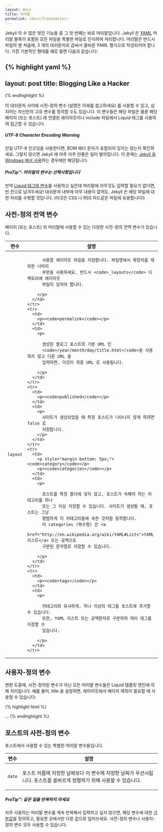 ```yaml
---
layout: docs
title: 머리말
permalink: /docs/frontmatter/
---
```


Jekyll 의 수 많은 멋진 기능들 중 그 첫 번째는 바로 머리말입니다. Jekyll 은
[YAML](http://yaml.org/) 머리말 블록이 포함된 모든 파일을 특별한 파일로 인식하여
처리합니다. 머리말은 반드시 파일의 맨 처음에, 3 개의 대쉬문자로 감싸서 올바른
YAML 형식으로 작성되어야 합니다.
가장 기본적인 형태를 예로 들면 다음과 같습니다:

{% highlight yaml %}
---
layout: post
title: Blogging Like a Hacker
---
{% endhighlight %}

이 대쉬문자 사이에 사전-정의 변수 (설명은 아래를 참고하세요) 를 사용할 수 있고,
심지어는 자신만의 고유 변수를 정의할 수도 있습니다. 이 변수들은 해당 파일은 물론
해당 페이지 (또는 포스트) 에 연결된 레이아웃이나 include 파일에서 Liquid 태그를
사용하여 접근할 수 있습니다.


<div class="note warning">
  <h5>UTF-8 Character Encoding Warning</h5>
  <p>
    만일 UTF-8 인코딩을 사용한다면, BOM 헤더 문자가 포함되어 있지는 않는지
    확인하세요. 그렇지 않으면 Jekyll 에 아주 아주 안좋은 일이 벌어집니다. 이
    문제는 <a href="../windows/">Jekyll 을 Windows 에서 사용</a>하는 경우에만
    해당됩니다.
  </p>
</div>

<div class="note">
  <h5>ProTip™: 머리말의 변수는 선택사항입니다</h5>
  <p>
    만약 <a href="../variables/">Liquid 태그와 변수</a>를 사용하고 싶은데
    머리말에 아무것도 입력할 필요가 없다면, 빈 칸으로 남겨두세요! 대쉬문자
    내부에 아무 내용이 없어도, Jekyll 은 해당 파일에 대한 처리를 수행할
    것입니다. (이것은 CSS 나 RSS 피드같은 파일에 유용합니다!)
  </p>
</div>

## 사전-정의 전역 변수

페이지 (또는 포스트) 의 머리말에 사용할 수 있는 다양한 사전-정의 전역 변수가
있습니다.

<div class="mobile-side-scroller">
<table>
  <thead>
    <tr>
      <th>변수</th>
      <th>설명</th>
    </tr>
  </thead>
  <tbody>
    <tr>
      <td>
        <p><code>layout</code></p>
      </td>
      <td>
        <p>

          사용할 레이아웃 파일을 지정합니다. 파일명에서 확장자를 제외한 나머지
          부분을 사용하세요. 반드시 <code>_layouts</code> 디렉토리에 레이아웃
          파일이 있어야 합니다.

        </p>
      </td>
    </tr>
    <tr>
      <td>
        <p><code>permalink</code></p>
      </td>
      <td>
        <p>

          생성된 블로그 포스트의 기본 URL 인
          <code>/year/month/day/title.html</code>을 사용하지 않고 다른 URL 을
          입력하면, 이것이 최종 URL 로 사용됩니다.

        </p>
      </td>
    </tr>
    <tr>
      <td>
        <p><code>published</code></p>
      </td>
      <td>
        <p>
          사이트가 생성되었을 때 특정 포스트가 나타나지 않게 하려면 false 로
          지정합니다.
        </p>
      </td>
    </tr>
    <tr>
      <td>
        <p style="margin-bottom: 5px;"><code>category</code></p>
        <p><code>categories</code></p>
      </td>
      <td>
        <p>

          포스트를 특정 폴더에 넣지 않고, 포스트가 속해야 하는 카테고리를 하나
          또는 그 이상 지정할 수 있습니다. 사이트가 생성될 때, 포스트는 그냥
          평범하게 이 카테고리들에 속한 것처럼 동작합니다.
          이 categories (복수형) 은 <a
          href="http://en.wikipedia.org/wiki/YAML#Lists">YAML 리스트</a> 또는 공백으로
          구분된 문자열로 지정할 수 있습니다.

        </p>
      </td>
    </tr>
    <tr>
      <td>
        <p><code>tags</code></p>
      </td>
      <td>
        <p>

          카테고리와 유사하게, 하나 이상의 태그를 포스트에 추가할 수 있습니다.
          또한, YAML 리스트 또는 공백문자로 구분하여 여러 태그를 지정할 수
          있습니다.

        </p>
      </td>
    </tr>
  </tbody>
</table>
</div>


## 사용자-정의 변수

변환 도중에, 사전-정의된 변수가 아닌 모든 머리말 변수들은 Liquid 템플릿 엔진에
의해 처리됩니다.
예를 들어, title 을 설정하면, 레이아웃에서 페이지 제목이 필요할 때 사용할 수
있습니다:

{% highlight html %}
<!DOCTYPE HTML>
<html>
  <head>
    <title>{% raw %}{{ page.title }}{% endraw %}</title>
  </head>
  <body>
    ...
{% endhighlight %}

## 포스트의 사전-정의 변수

포스트에서 사용할 수 있는 특별한 머리말 변수들입니다.

<div class="mobile-side-scroller">
<table>
  <thead>
    <tr>
      <th>변수</th>
      <th>설명</th>
    </tr>
  </thead>
  <tbody>
    <tr>
      <td>
        <p><code>date</code></p>
      </td>
      <td>
        <p>
          포스트 이름에 지정한 날짜보다 이 변수에 지정한 날짜가 우선시됩니다.
          포스트를 올바르게 정렬하기 위해 사용할 수 있습니다.
        </p>
      </td>
    </tr>
  </tbody>
</table>
</div>

<div class="note">
  <h5>ProTip™: 같은 일을 반복하지 마세요</h5>
  <p>
    자주 사용하는 머리말 변수를 계속 반복해서 입력하고 싶지 않으면, 해당 변수에
    대한 <a href="../configuration/#front-matter-defaults" title="Front Matter defaults">기본값</a>을
    정의하고, 필요한 곳에서만 다른 값으로 덮어쓰세요.
    사전-정의 변수나 사용자-정의 변수 모두 사용할 수 있습니다.
  </p>
</div>
